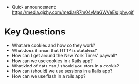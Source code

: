 * Quick announcement: 
  https://media.giphy.com/media/R7m04yMaGWVeE/giphy.gif

# Key Questions
* What are cookies and how do they work?
* What does it mean that HTTP is stateless?
* How can I get around the New York Times' paywall?
* How can we use cookies in a Rails app?
* What kind of data can / should you store in a cookie?
* How can (should) we use sessions in a Rails app?
* How can we use flash in a rails app?

